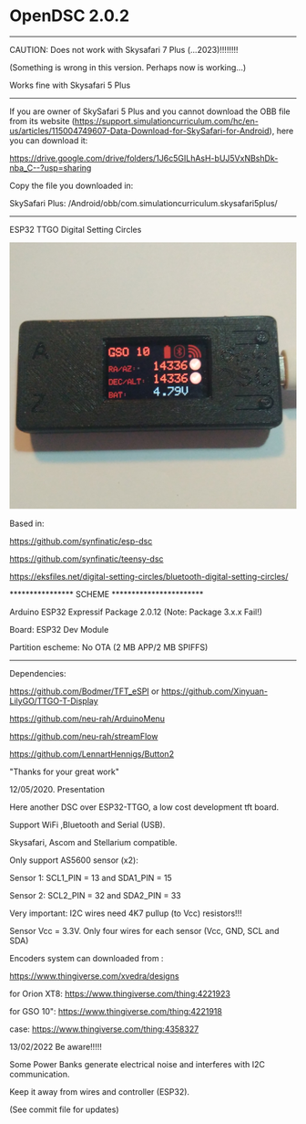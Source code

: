 # OpenDSC 2.0.2

*****************************************************************
CAUTION: Does not work with Skysafari 7 Plus (...2023)!!!!!!!!

(Something is wrong in this version. Perhaps now is working...)

Works fine with Skysafari 5 Plus

*****************************************************************

If you are owner of SkySafari 5 Plus and you cannot download the OBB file from its website (https://support.simulationcurriculum.com/hc/en-us/articles/115004749607-Data-Download-for-SkySafari-for-Android), here you can download it:

https://drive.google.com/drive/folders/1J6c5GILhAsH-bUJ5VxNBshDk-nba_C--?usp=sharing

Copy the file you downloaded in:

SkySafari Plus: <top level of SD card>/Android/obb/com.simulationcurriculum.skysafari5plus/
  
  *****************************************************************

ESP32 TTGO Digital Setting  Circles 

![Image description](https://github.com/xvedra/OpenDsc/blob/master/screenshots/MainWin.jpg)

Based in:

https://github.com/synfinatic/esp-dsc

https://github.com/synfinatic/teensy-dsc

https://eksfiles.net/digital-setting-circles/bluetooth-digital-setting-circles/

****************  SCHEME ***********************

Arduino ESP32 Expressif Package 2.0.12 (Note: Package 3.x.x Fail!)

Board: ESP32 Dev Module

Partition escheme: No OTA (2 MB APP/2 MB SPIFFS)

************************************************

Dependencies:

https://github.com/Bodmer/TFT_eSPI or https://github.com/Xinyuan-LilyGO/TTGO-T-Display

https://github.com/neu-rah/ArduinoMenu

https://github.com/neu-rah/streamFlow

https://github.com/LennartHennigs/Button2

"Thanks for your great work"

12/05/2020. Presentation

Here another DSC over ESP32-TTGO, a low cost development tft board.

Support WiFi ,Bluetooth and Serial (USB).

Skysafari, Ascom and Stellarium compatible.

Only support AS5600 sensor (x2):

Sensor 1: SCL1_PIN = 13 and SDA1_PIN = 15

Sensor 2: SCL2_PIN = 32 and SDA2_PIN = 33

Very important: I2C wires need 4K7 pullup (to Vcc) resistors!!!

Sensor Vcc = 3.3V. Only four wires for each sensor (Vcc, GND, SCL and SDA)

Encoders system can downloaded from :

https://www.thingiverse.com/xvedra/designs

for Orion XT8:  https://www.thingiverse.com/thing:4221923

for GSO 10":    https://www.thingiverse.com/thing:4221918

case:           https://www.thingiverse.com/thing:4358327

13/02/2022 Be aware!!!!!

Some Power Banks generate electrical noise and interferes with I2C communication.

Keep it away from wires and controller (ESP32).

(See commit file for updates)

